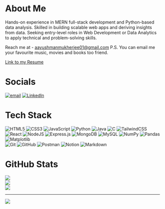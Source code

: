 # About Me
Hands-on experience in MERN full-stack development and Python-based data analysis. Skilled in building scalable web apps and deriving insights from data. Seeking entry-level roles in Web Development or Data Analytics to apply technical and problem-solving skills.

Reach me at - [aayushmanmukherjee01@gmail.com](mailto:aayushmanmukherjee01@gmail.com) 
P.S. You can email me your favourite music, movies and books too friend.

[Link to my Resume](https://drive.google.com/file/d/1pyz_YHbFRgBp3RC__6Dz1Jy7Uz52APKv/view?usp=sharing)


# Socials
[![email](https://img.shields.io/badge/Email-D14836?logo=gmail&logoColor=white)](mailto:aayushmanmukherjee01@gmail.com)
[![LinkedIn](https://img.shields.io/badge/LinkedIn-0A66C2?logo=linkedin&logoColor=white)](https://www.linkedin.com/in/aayushman-mukherjee)

# Tech Stack
![HTML5](https://img.shields.io/badge/html5-%23E34F26.svg?style=for-the-badge&logo=html5&logoColor=white) ![CSS3](https://img.shields.io/badge/css3-%231572B6.svg?style=for-the-badge&logo=css3&logoColor=white) ![JavaScript](https://img.shields.io/badge/javascript-%23323330.svg?style=for-the-badge&logo=javascript&logoColor=%23F7DF1E) ![Python](https://img.shields.io/badge/python-3670A0?style=for-the-badge&logo=python&logoColor=ffdd54) ![Java](https://img.shields.io/badge/java-%23ED8B00.svg?style=for-the-badge&logo=openjdk&logoColor=white) ![C](https://img.shields.io/badge/c-%2300599C.svg?style=for-the-badge&logo=c&logoColor=white) 
![TailwindCSS](https://img.shields.io/badge/tailwindcss-%2338B2AC.svg?style=for-the-badge&logo=tailwind-css&logoColor=white) ![React](https://img.shields.io/badge/react-%2320232a.svg?style=for-the-badge&logo=react&logoColor=%2361DAFB) ![NodeJS](https://img.shields.io/badge/node.js-6DA55F?style=for-the-badge&logo=node.js&logoColor=white) ![Express.js](https://img.shields.io/badge/express.js-%23404d59.svg?style=for-the-badge&logo=express&logoColor=%2361DAFB) ![MongoDB](https://img.shields.io/badge/MongoDB-%234ea94b.svg?style=for-the-badge&logo=mongodb&logoColor=white) ![MySQL](https://img.shields.io/badge/mysql-4479A1.svg?style=for-the-badge&logo=mysql&logoColor=white) ![NumPy](https://img.shields.io/badge/numpy-%23013243.svg?style=for-the-badge&logo=numpy&logoColor=white) ![Pandas](https://img.shields.io/badge/pandas-%23150458.svg?style=for-the-badge&logo=pandas&logoColor=white) ![Matplotlib](https://img.shields.io/badge/Matplotlib-%23ffffff.svg?style=for-the-badge&logo=Matplotlib&logoColor=black)  
![Git](https://img.shields.io/badge/git-%23F05033.svg?style=for-the-badge&logo=git&logoColor=white) ![GitHub](https://img.shields.io/badge/github-%23121011.svg?style=for-the-badge&logo=github&logoColor=white) ![Postman](https://img.shields.io/badge/Postman-FF6C37?style=for-the-badge&logo=postman&logoColor=white) ![Notion](https://img.shields.io/badge/Notion-%23000000.svg?style=for-the-badge&logo=notion&logoColor=white) ![Markdown](https://img.shields.io/badge/Markdown-000000.svg?style=for-the-badge&logo=markdown&logoColor=white)
# GitHub Stats
![](https://github-readme-stats.vercel.app/api?username=aayushmanmukherjee&theme=blueberry&hide_border=false&include_all_commits=false&count_private=false)<br/>
![](https://nirzak-streak-stats.vercel.app/?user=aayushmanmukherjee&theme=blueberry&hide_border=false)<br/>
![](https://github-readme-stats.vercel.app/api/top-langs/?username=aayushmanmukherjee&theme=blueberry&hide_border=false&include_all_commits=false&count_private=false&layout=compact)

---
[![](https://visitcount.itsvg.in/api?id=aayushmanmukherjee&icon=0&color=0)](https://visitcount.itsvg.in)

<!-- Proudly created with GPRM ( https://gprm.itsvg.in ) -->

<!--
**aayushmanmukherjee/aayushmanmukherjee** is a ✨ _special_ ✨ repository because its `README.md` (this file) appears on your GitHub profile.

Here are some ideas to get you started:

- 🔭 I’m currently working on ...
- 🌱 I’m currently learning ...
- 👯 I’m looking to collaborate on ...
- 🤔 I’m looking for help with ...
- 💬 Ask me about ...
- 📫 How to reach me: ...
- 😄 Pronouns: ...
- ⚡ Fun fact: ...
-->
